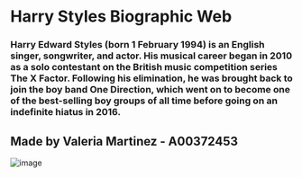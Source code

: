 # Harry Styles Biographic Web
### Harry Edward Styles (born 1 February 1994) is an English singer, songwriter, and actor. His musical career began in 2010 as a solo contestant on the British music competition series The X Factor. Following his elimination, he was brought back to join the boy band One Direction, which went on to become one of the best-selling boy groups of all time before going on an indefinite hiatus in 2016.

## Made by Valeria Martinez - A00372453
![image](https://user-images.githubusercontent.com/92186281/220235313-b08b35e2-537e-4378-823c-99e7c76af820.png)

